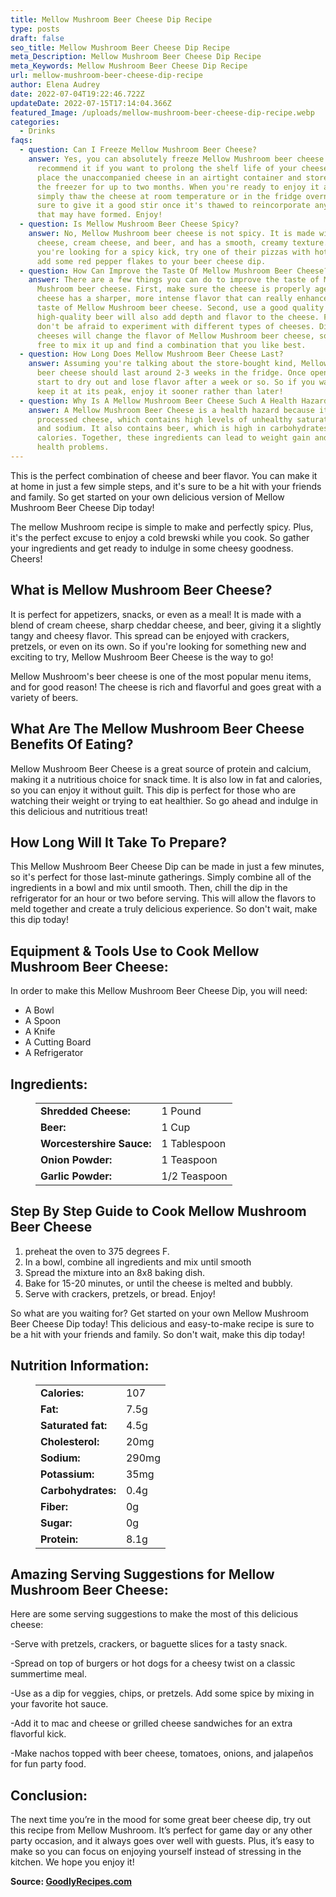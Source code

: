 ```yaml
---
title: Mellow Mushroom Beer Cheese Dip Recipe
type: posts
draft: false
seo_title: Mellow Mushroom Beer Cheese Dip Recipe
meta_Description: Mellow Mushroom Beer Cheese Dip Recipe
meta_Keywords: Mellow Mushroom Beer Cheese Dip Recipe
url: mellow-mushroom-beer-cheese-dip-recipe
author: Elena Audrey
date: 2022-07-04T19:22:46.722Z
updateDate: 2022-07-15T17:14:04.366Z
featured_Image: /uploads/mellow-mushroom-beer-cheese-dip-recipe.webp
categories:
  - Drinks
faqs:
  - question: Can I Freeze Mellow Mushroom Beer Cheese?
    answer: Yes, you can absolutely freeze Mellow Mushroom beer cheese! In fact, we
      recommend it if you want to prolong the shelf life of your cheese. Simply
      place the unaccompanied cheese in an airtight container and store it in
      the freezer for up to two months. When you're ready to enjoy it again,
      simply thaw the cheese at room temperature or in the fridge overnight. Be
      sure to give it a good stir once it's thawed to reincorporate any clumps
      that may have formed. Enjoy!
  - question: Is Mellow Mushroom Beer Cheese Spicy?
    answer: No, Mellow Mushroom beer cheese is not spicy. It is made with cheddar
      cheese, cream cheese, and beer, and has a smooth, creamy texture. If
      you're looking for a spicy kick, try one of their pizzas with hot sauce or
      add some red pepper flakes to your beer cheese dip.
  - question: How Can Improve the Taste Of Mellow Mushroom Beer Cheese?
    answer: There are a few things you can do to improve the taste of Mellow
      Mushroom beer cheese. First, make sure the cheese is properly aged. Aged
      cheese has a sharper, more intense flavor that can really enhance the
      taste of Mellow Mushroom beer cheese. Second, use a good quality beer. A
      high-quality beer will also add depth and flavor to the cheese. Finally,
      don't be afraid to experiment with different types of cheeses. Different
      cheeses will change the flavor of Mellow Mushroom beer cheese, so feel
      free to mix it up and find a combination that you like best.
  - question: How Long Does Mellow Mushroom Beer Cheese Last?
    answer: Assuming you're talking about the store-bought kind, Mellow Mushroom
      beer cheese should last around 2-3 weeks in the fridge. Once opened, it'll
      start to dry out and lose flavor after a week or so. So if you want to
      keep it at its peak, enjoy it sooner rather than later!
  - question: Why Is A Mellow Mushroom Beer Cheese Such A Health Hazard?
    answer: A Mellow Mushroom Beer Cheese is a health hazard because it is made with
      processed cheese, which contains high levels of unhealthy saturated fats
      and sodium. It also contains beer, which is high in carbohydrates and
      calories. Together, these ingredients can lead to weight gain and other
      health problems.
---
```

This is the perfect combination of cheese and beer flavor. You can make it at home in just a few simple steps, and it's sure to be a hit with your friends and family. So get started on your own delicious version of Mellow Mushroom Beer Cheese Dip today!

The mellow Mushroom recipe is simple to make and perfectly spicy. Plus, it's the perfect excuse to enjoy a cold brewski while you cook. So gather your ingredients and get ready to indulge in some cheesy goodness. Cheers!

## **What is Mellow Mushroom Beer Cheese?**

It is perfect for appetizers, snacks, or even as a meal! It is made with a blend of cream cheese, sharp cheddar cheese, and beer, giving it a slightly tangy and cheesy flavor. This spread can be enjoyed with crackers, pretzels, or even on its own. So if you're looking for something new and exciting to try, Mellow Mushroom Beer Cheese is the way to go!

Mellow Mushroom's beer cheese is one of the most popular menu items, and for good reason! The cheese is rich and flavorful and goes great with a variety of beers. 

## **What Are The Mellow Mushroom Beer Cheese Benefits Of Eating?**

Mellow Mushroom Beer Cheese is a great source of protein and calcium, making it a nutritious choice for snack time. It is also low in fat and calories, so you can enjoy it without guilt. This dip is perfect for those who are watching their weight or trying to eat healthier. So go ahead and indulge in this delicious and nutritious treat!

## **How Long Will It Take To Prepare?**

This Mellow Mushroom Beer Cheese Dip can be made in just a few minutes, so it's perfect for those last-minute gatherings. Simply combine all of the ingredients in a bowl and mix until smooth. Then, chill the dip in the refrigerator for an hour or two before serving. This will allow the flavors to meld together and create a truly delicious experience. So don't wait, make this dip today!

## **Equipment & Tools Use to Cook Mellow Mushroom Beer Cheese:** 

In order to make this Mellow Mushroom Beer Cheese Dip, you will need:

* A Bowl
* A Spoon
* A Knife
* A Cutting Board
* A Refrigerator

## **Ingredients:**

<figure class="wp-block-table is-style-stripes">
  <table>
    <tbody>
      <tr>
        <td>
          <strong>Shredded Cheese:</strong>
        </td>
        <td>1 Pound</td>
      </tr>
      <tr>
        <td>
          <strong>Beer:</strong>
        </td>
        <td>1 Cup</td>
      </tr>
      <tr>
        <td>
          <strong>Worcestershire Sauce:</strong>
        </td>
        <td>1 Tablespoon</td>
      </tr>
      <tr>
        <td>
          <strong>Onion Powder:</strong>
        </td>
        <td>1 Teaspoon</td>
     </tr>
      <tr>
        <td>
          <strong>Garlic Powder:</strong>
        </td>
        <td>1/2 Teaspoon</td>
      </tr>

</tbody>
  </table>
</figure>

## **Step By Step Guide to Cook Mellow Mushroom Beer Cheese**

1. preheat the oven to 375 degrees F.
2. In a bowl, combine all ingredients and mix until smooth
3. Spread the mixture into an 8x8 baking dish.
4. Bake for 15-20 minutes, or until the cheese is melted and bubbly.
5. Serve with crackers, pretzels, or bread. Enjoy!

So what are you waiting for? Get started on your own Mellow Mushroom Beer Cheese Dip today! This delicious and easy-to-make recipe is sure to be a hit with your friends and family. So don't wait, make this dip today!

## **Nutrition Information:**

<figure class="wp-block-table is-style-stripes">

  <table> 
    <tbody>
<tr>
        <td>
          <strong>Calories:</strong>
        </td>
        <td> 107</td>
      </tr>
      <tr>
        <td>
          <strong>Fat:</strong>
        </td>
        <td> 7.5g</td>
      </tr>
      <tr>
        <td>
          <strong>Saturated fat:</strong>
        </td>
        <td>4.5g</td>
      </tr>
      <tr>
        <td>
          <strong>Cholesterol:</strong>
        </td>
        <td>20mg</td>
      </tr>
<tr>
        <td>
          <strong>Sodium:</strong>
        </td>
        <td>290mg</td>
      </tr>
<tr>
        <td>
          <strong>Potassium:</strong>
        </td>
        <td>35mg</td>
     </tr>
<tr>
        <td>
          <strong>Carbohydrates:</strong>
        </td>
        <td>0.4g</td>
     </tr>
<tr>
        <td>
          <strong>Fiber:</strong>
        </td>
        <td> 0g</td>
     </tr>
<tr>
        <td>
          <strong>Sugar:</strong>
        </td>
        <td>0g</td>
     </tr>
<tr>
        <td>
          <strong>Protein:</strong>
        </td>
        <td> 8.1g</td>
     </tr>

  </tbody>
  </table>
</figure>

## **Amazing Serving Suggestions for Mellow Mushroom Beer Cheese:**

Here are some serving suggestions to make the most of this delicious cheese:

\-Serve with pretzels, crackers, or baguette slices for a tasty snack.

\-Spread on top of burgers or hot dogs for a cheesy twist on a classic summertime meal.

\-Use as a dip for veggies, chips, or pretzels. Add some spice by mixing in your favorite hot sauce.

\-Add it to mac and cheese or grilled cheese sandwiches for an extra flavorful kick. 

\-Make nachos topped with beer cheese, tomatoes, onions, and jalapeños for fun party food.

## **Conclusion:**

The next time you’re in the mood for some great beer cheese dip, try out this recipe from Mellow Mushroom. It’s perfect for game day or any other party occasion, and it always goes over well with guests. Plus, it’s easy to make so you can focus on enjoying yourself instead of stressing in the kitchen. We hope you enjoy it!

**Source: <a href="https://goodlyrecipes.com/" target="_blank" rel="noopener">GoodlyRecipes.com</a>**